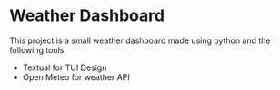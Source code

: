 # Weather Dashboard

This project is a small weather dashboard made using python and the following tools:

- Textual for TUI Design
- Open Meteo for weather API
